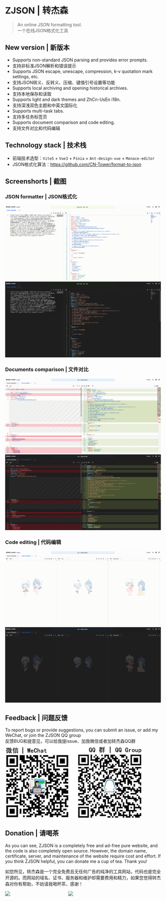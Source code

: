 # ZJSON | 转杰森

> An online JSON formatting tool.<br>
> 一个在线JSON格式化工具

## New version | 新版本

- Supports non-standard JSON parsing and provides error prompts.
- 支持非标准JSON解析和错误提示
- Supports JSON escape, unescape, compression, k-v quotation mark settings, etc.
- 支持JSON转义、反转义、压缩、键值引号设置等功能
- Supports local archiving and opening historical archives.
- 支持本地保存和读取
- Supports light and dark themes and ZhCn-UsEn i18n.
- 支持深浅双色主题和中英文国际化
- Supports multi-task tabs.
- 支持多任务标签页
- Supports document comparison and code editing.
- 支持文件对比和代码编辑

## Technology stack  | 技术栈

- 前端技术选型：`Vite5` + `Vue3` + `Pinia` + `Ant-design-vue` + `Monace-editor`
- JSON格式化算法：https://github.com/CN-Tower/format-to-json

## Screenshorts | 截图

### JSON formatter | JSON格式化
![](/docs/screenshots/light-zjson.png)<br>
![](/docs/screenshots/dark-zjson.png)

### Documents comparison | 文件对比
![](/docs/screenshots/light-diff.png)<br>
![](/docs/screenshots/dark-diff.png)

### Code editing | 代码编辑
![](/docs/screenshots/light-code.png)<br>
![](/docs/screenshots/dark-code.png)

## Feedback | 问题反馈

To report bugs or provide suggestions, you can submit an issue, or add my WeChat, or join the ZJSON QQ group<br>
反馈BUG和提意见，可以给我提issue、加我微信或者加转杰森QQ群<br>
![](/docs/donation/WechatQQ.jpg)

## Donation | 请喝茶

As you can see, ZJSON is a completely free and ad-free pure website, and the code is also completely open source. However, the domain name, certificate, server, and maintenance of the website require cost and effort. If you think ZJSON helpful, you can donate me a cup of tea. Thank you!

如您所见，转杰森是一个完全免费且无任何广告的纯净的工具网站，代码也是完全开源的。而网站的域名、证书、服务器和维护却需要费用和精力，如果您觉得转杰森对你有帮助，不妨请我喝杯茶，感谢！

<div style="display: flex; justify-content: flex-start;">
  <img src="https://s21.ax1x.com/2024/07/02/pkgdngK.jpg" width="204">
  <img src="https://s21.ax1x.com/2024/07/02/pkgdm36.jpg" width="233">
<div>
